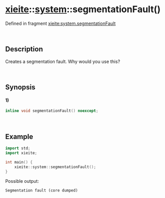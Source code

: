 # [xieite](../../xieite.md)\:\:[system](../../system.md)\:\:segmentationFault\(\)
Defined in fragment [xieite:system.segmentationFault](../../../src/system/segmentation_fault.cpp)

&nbsp;

## Description
Creates a segmentation fault. Why would you use this?

&nbsp;

## Synopsis
#### 1)
```cpp
inline void segmentationFault() noexcept;
```

&nbsp;

## Example
```cpp
import std;
import xieite;

int main() {
    xieite::system::segmentationFault();
}
```
Possible output:
```
Segmentation fault (core dumped)
```
